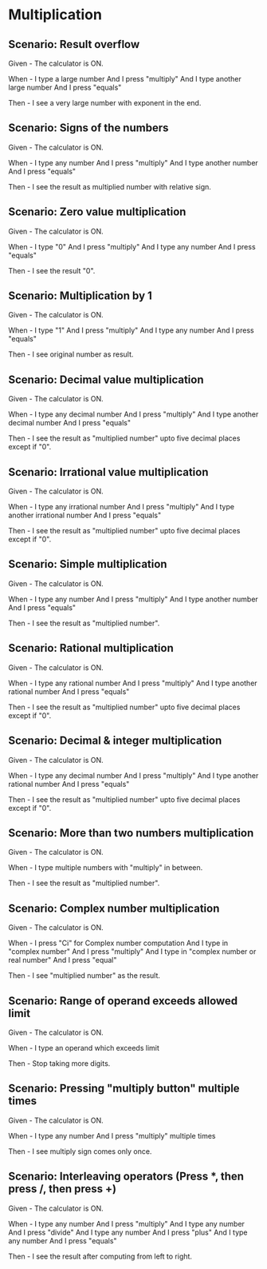 # Multiplication

## Scenario: Result overflow

Given - The calculator is ON.

When - I type a large number
And I press "multiply"
And I type another large number
And I press "equals"

Then - I see a very large number with
exponent in the end.

## Scenario: Signs of the numbers

Given - The calculator is ON.

When - I type any number
And I press "multiply"
And I type another number
And I press "equals"

Then - I see the result as multiplied number with
relative sign.

## Scenario: Zero value multiplication

Given - The calculator is ON.

When - I type "0"
And I press "multiply"
And I type any number
And I press "equals"

Then - I see the result "0".

## Scenario: Multiplication by 1

Given - The calculator is ON.

When - I type "1"
And I press "multiply"
And I type any number
And I press "equals"

Then - I see original number as result.

## Scenario: Decimal value multiplication

Given - The calculator is ON.

When - I type any decimal number
And I press "multiply"
And I type another decimal number
And I press "equals"

Then - I see the result as "multiplied number" upto five decimal places except if "0".

## Scenario: Irrational value multiplication

Given - The calculator is ON.

When - I type any irrational number
And I press "multiply"
And I type another irrational number
And I press "equals"

Then - I see the result as "multiplied number" upto five decimal places except if "0".

## Scenario: Simple multiplication

Given - The calculator is ON.

When - I type any number
And I press "multiply"
And I type another number
And I press "equals"

Then - I see the result as "multiplied number".

## Scenario: Rational multiplication

Given - The calculator is ON.

When -  I type any rational number
And I press "multiply"
And I type another rational number
And I press "equals"

Then - I see the result as "multiplied number" upto five decimal places except if "0".

## Scenario: Decimal & integer multiplication

Given - The calculator is ON.

When - I type any decimal number
And I press "multiply"
And I type another rational number
And I press "equals"

Then - I see the result as "multiplied number" upto five decimal places except if "0".

## Scenario: More than two numbers multiplication

Given - The calculator is ON.

When - I type multiple numbers with "multiply" in between.

Then - I see the result as "multiplied number".

## Scenario: Complex number multiplication

Given - The calculator is ON.

When - I press "Ci" for Complex number computation
And I type in "complex number"
And I press "multiply"
And I type in "complex number or real number"
And I press "equal"

Then - I see "multiplied number" as the result.

## Scenario: Range of operand exceeds allowed limit

Given - The calculator is ON.

When - I type an operand which exceeds limit

Then - Stop taking more digits.

## Scenario: Pressing "multiply button" multiple times

Given - The calculator is ON.

When - I type any number
And I press "multiply" multiple times

Then - I see multiply sign comes only once.

## Scenario: Interleaving operators (Press *, then press /, then press +)

Given - The calculator is ON.

When - I type any number
And I press "multiply"
And I type any number
And I press "divide"
And I type any number
And I press "plus"
And I type any number
And I press "equals"

Then - I see the result after computing from left
to right.
